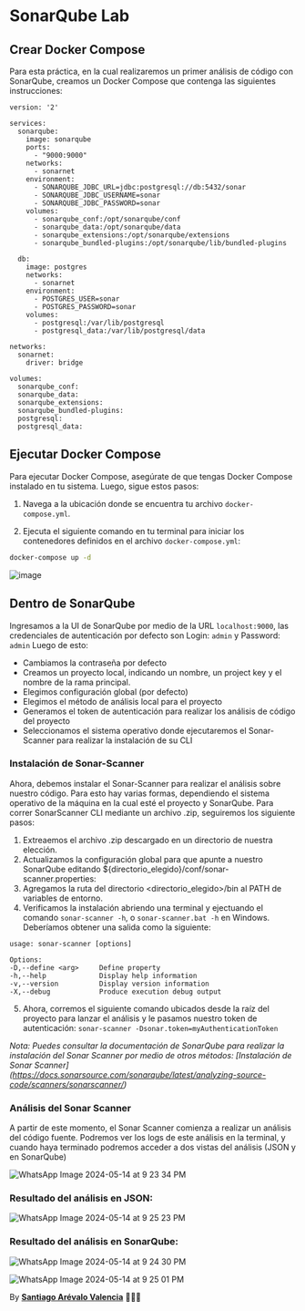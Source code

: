 # SonarQube Lab

## Crear Docker Compose

Para esta práctica, en la cual realizaremos un primer análisis de código con SonarQube, creamos un Docker Compose que contenga las siguientes instrucciones:

```
version: '2'

services:
  sonarqube:
    image: sonarqube
    ports:
      - "9000:9000"
    networks:
      - sonarnet
    environment:
      - SONARQUBE_JDBC_URL=jdbc:postgresql://db:5432/sonar
      - SONARQUBE_JDBC_USERNAME=sonar
      - SONARQUBE_JDBC_PASSWORD=sonar
    volumes:
      - sonarqube_conf:/opt/sonarqube/conf
      - sonarqube_data:/opt/sonarqube/data
      - sonarqube_extensions:/opt/sonarqube/extensions
      - sonarqube_bundled-plugins:/opt/sonarqube/lib/bundled-plugins

  db:
    image: postgres
    networks:
      - sonarnet
    environment:
      - POSTGRES_USER=sonar
      - POSTGRES_PASSWORD=sonar
    volumes:
      - postgresql:/var/lib/postgresql
      - postgresql_data:/var/lib/postgresql/data

networks:
  sonarnet:
    driver: bridge

volumes:
  sonarqube_conf:
  sonarqube_data:
  sonarqube_extensions:
  sonarqube_bundled-plugins:
  postgresql:
  postgresql_data:

```

## Ejecutar Docker Compose

Para ejecutar Docker Compose, asegúrate de que tengas Docker Compose instalado en tu sistema. Luego, sigue estos pasos:

1. Navega a la ubicación donde se encuentra tu archivo `docker-compose.yml`.

2. Ejecuta el siguiente comando en tu terminal para iniciar los contenedores definidos en el archivo `docker-compose.yml`:

```bash
docker-compose up -d
```
![image](https://github.com/santiagoarevalo/sonarqube-lab/assets/71450411/290a92ca-0b6c-4564-9444-86d956ff9221)

## Dentro de SonarQube
Ingresamos a la UI de SonarQube por medio de la URL `localhost:9000`, las credenciales de autenticación por defecto son Login: `admin` y Password: `admin`
Luego de esto:
- Cambiamos la contraseña por defecto
- Creamos un proyecto local, indicando un nombre, un project key y el nombre de la rama principal.
- Elegimos configuración global (por defecto)
- Elegimos el método de análisis local para el proyecto
- Generamos el token de autenticación para realizar los análisis de código del proyecto
- Seleccionamos el sistema operativo donde ejecutaremos el Sonar-Scanner para realizar la instalación de su CLI

### Instalación de Sonar-Scanner
Ahora, debemos instalar el Sonar-Scanner para realizar el análisis sobre nuestro código. Para esto hay varias formas, dependiendo el sistema operativo de la máquina en la cual esté el proyecto y SonarQube.
Para correr SonarScanner CLI mediante un archivo .zip, seguiremos los siguiente pasos:
1. Extreaemos el archivo .zip descargado en un directorio de nuestra elección.
2. Actualizamos la configuración global para que apunte a nuestro SonarQube editando ${directorio_elegido}/conf/sonar-scanner.properties:
3. Agregamos la ruta del directorio <directorio_elegido>/bin al PATH de variables de entorno.
4. Verificamos la instalación abriendo una terminal y ejectuando el comando `sonar-scanner -h`, o `sonar-scanner.bat -h` en Windows. Deberíamos obtener una salida como la siguiente:
```
usage: sonar-scanner [options]

Options:
-D,--define <arg>     Define property
-h,--help             Display help information
-v,--version          Display version information
-X,--debug            Produce execution debug output
```
5. Ahora, corremos el siguiente comando ubicados desde la raíz del proyecto para lanzar el análisis y le pasamos nuestro token de autenticación:
`sonar-scanner -Dsonar.token=myAuthenticationToken`

_Nota: Puedes consultar la documentación de SonarQube para realizar la instalación del Sonar Scanner por medio de otros métodos: [Instalación de Sonar Scanner] (https://docs.sonarsource.com/sonarqube/latest/analyzing-source-code/scanners/sonarscanner/)_ 

### Análisis del Sonar Scanner

A partir de este momento, el Sonar Scanner comienza a realizar un análisis del código fuente. Podremos ver los logs de este análisis en la terminal, y cuando haya terminado podremos acceder a dos vistas del análisis (JSON y en SonarQube)

![WhatsApp Image 2024-05-14 at 9 23 34 PM](https://github.com/santiagoarevalo/sonarqube-lab/assets/71450411/386e40f2-0fc8-48eb-8114-2f0723b0b78f)

### Resultado del análisis en JSON:
![WhatsApp Image 2024-05-14 at 9 25 23 PM](https://github.com/santiagoarevalo/sonarqube-lab/assets/71450411/4dfe8e95-1a59-4f9d-beb5-fa7b43b3aa64)

### Resultado del análisis en SonarQube:
![WhatsApp Image 2024-05-14 at 9 24 30 PM](https://github.com/santiagoarevalo/sonarqube-lab/assets/71450411/b5efadda-fa92-43f2-a0ab-689e8dd2439f)

![WhatsApp Image 2024-05-14 at 9 25 01 PM](https://github.com/santiagoarevalo/sonarqube-lab/assets/71450411/95f35342-9fda-47ef-9e56-b8bf2006bd1c)

By
[**Santiago Arévalo Valencia**](https://github.com/santiagoarevalo) 👨🏽‍💻










